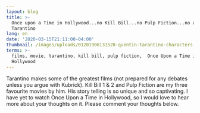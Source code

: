 ```yaml
---
layout: blog
title: >-
  Once upon a Time in Hollywood...no Kill Bill...no Pulp Fiction...no anything
  Tarantino 
lang: en
date: '2020-03-15T21:11:00-04:00'
thumbnail: /images/uploads/01201906131520-quentin-tarantino-characters.jpg
terms: >-
  films, movie, tarantino, kill bill, pulp fiction,  Once Upon a Time in
  Hollywood
---
```

Tarantino makes some of the greatest films (not prepared for any debates unless you argue with Kubrick). Kill Bill 1 & 2 and Pulp Fiction are my three favourite movies by him. His story telling is so unique and so captivating. I have yet to watch Once Upon a Time in Hollywood, so I would love to hear more about your thoughts on it. Please comment your thoughts below.
